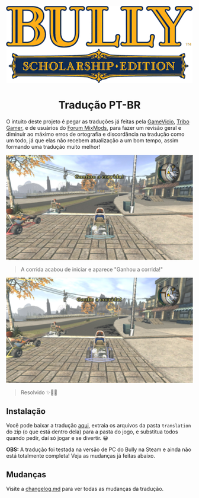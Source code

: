 <div align="center">
  <img src="./bully-se.png" width="600px">
  <h1>Tradução PT-BR</h1>
</div>

O intuito deste projeto é pegar as traduções já feitas pela [GameVicio](https://www.gamevicio.com/traducao/traducao-de-bully-scholarship-edition-para-portugues-brasil/), [Tribo Gamer](https://tribogamer.com/traducoes/328_traducao-do-bully-scholarship-edition-para-portugues-do-brasil.html), e de usuários do [Forum MixMods](https://forum.mixmods.com.br/f109-outros/t2388-traducao-nova-para-bully-scholarship-edition), para fazer um revisão geral e diminuir ao máximo erros de ortografia e discordância na tradução como um todo, já que elas não recebem atualização a um bom tempo, assim formando uma tradução muito melhor!

![ganhou-corrida-original.jpg](screenshots/ganhou-corrida-original.jpg)

> A corrida acabou de iniciar e aparece "Ganhou a corrida!"

![ganhou-a-corrida-fixed.png](screenshots/ganhou-a-corrida-fixed.png)

> Resolvido ✨️🌟️💫️

## Instalação

Você pode baixar a tradução [aqui](https://github.com/cappp/bully-pt-br/archive/refs/heads/main.zip), extraia os arquivos da pasta `translation` do zip (o que está dentro dela) para a pasta do jogo, e substitua todos quando pedir, daí só jogar e se divertir. 😀️

**OBS:** A tradução foi testada na versão de PC do Bully na Steam e ainda não está totalmente completa! Veja as mudanças já feitas abaixo.

## Mudanças
Visite a [changelog.md](changelog.md) para ver todas as mudanças da tradução.
